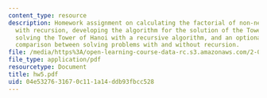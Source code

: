 ```yaml
---
content_type: resource
description: Homework assignment on calculating the factorial of non-negative integer
  with recursion, developing the algorithm for the solution of the Tower of Hanoi,
  solving the Tower of Hanoi with a recursive algorithm, and an optional problem on
  comparison between solving problems with and without recursion.
file: /media/https%3A/open-learning-course-data-rc.s3.amazonaws.com/2-003j-dynamics-and-control-i-fall-2007/04e5327631670c111a14ddb93fbcc528_hw5.pdf
file_type: application/pdf
resourcetype: Document
title: hw5.pdf
uid: 04e53276-3167-0c11-1a14-ddb93fbcc528
---
```


